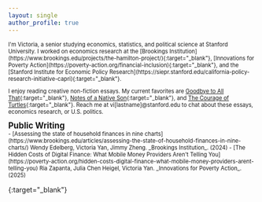 ```yaml
---
layout: single
author_profile: true
---
```


<div style="font-size:0.8em;">
I'm Victoria, a senior studying economics, statistics, and political science at Stanford University. I worked on economics research at the [Brookings Institution](https://www.brookings.edu/projects/the-hamilton-project/){:target="_blank"}, [Innovations for Poverty Action](https://poverty-action.org/financial-inclusion){:target="_blank"}, and the [Stanford Institute for Economic Policy Research](https://siepr.stanford.edu/california-policy-research-initiative-capri){:target="_blank"}.<br>

I enjoy reading creative non-fiction essays. My current favorites are [Goodbye to All That](https://d242fdlp0qlcia.cloudfront.net/uploads/2015/09/22211308/joan-didion-goodbye-to-all-that-1.pdf){:target="_blank"}, [Notes of a Native Son](https://www2.csudh.edu/ccauthen/570f15/baldwin.pdf){:target="_blank"}, and [The Courage of Turtles](https://dayonecomptwo.wordpress.com/wp-content/uploads/2011/02/hoagland-the-courage-of-turtles.pdf){:target="_blank"}. Reach me at vi[lastname]@stanford.edu to chat about these essays, economics research, or U.S. politics.
</div>

<div style="font-size:1.2em; font-weight:bold;">Public Writing</div>
<div style="font-size:0.8em;">
- [Assessing the state of household finances in nine charts](https://www.brookings.edu/articles/assessing-the-state-of-household-finances-in-nine-charts/) Wendy Edelberg, Victoria Yan, Jimmy Zheng. _Brookings Institution_. (2024)
- [The Hidden Costs of Digital Finance: What Mobile Money Providers Aren't Telling You](https://poverty-action.org/hidden-costs-digital-finance-what-mobile-money-providers-arent-telling-you) Ria Zapanta, Julia Chen Heigel, Victoria Yan. _Innovations for Poverty Action_. (2025)
</div>

{:target="_blank"}

